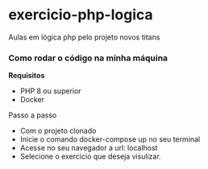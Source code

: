 # exercicio-php-logica
Aulas em lógica php pelo projeto novos titans 

### **Como rodar o código na minha máquina**

**Requisitos**

- PHP 8 ou superior
- Docker 

Passo a passo

- Com o projeto clonado
- Inicie o comando docker-compose up no seu terminal
- Acesse no seu navegador a url: localhost
- Selecione o exercicio que deseja visulizar.

